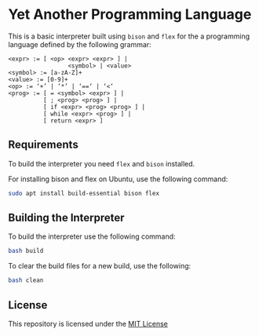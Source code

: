 # Yet Another Programming Language

This is a basic interpreter built using `bison` and `flex` for the a programming language defined by the following grammar:

```
<expr> := [ <op> <expr> <expr> ] | 
                 <symbol> | <value>
<symbol> := [a-zA-Z]+
<value> := [0-9]+
<op> := ‘+’ | ‘*’ | ‘==‘ | ‘<‘
<prog> := [ = <symbol> <expr> ] |
          [ ; <prog> <prog> ] |
          [ if <expr> <prog> <prog> ] |
          [ while <expr> <prog> ] |
          [ return <expr> ]
```

## Requirements

To build the interpreter you need `flex` and `bison` installed.

For installing bison and flex on Ubuntu, use the following command:

```bash
sudo apt install build-essential bison flex
```

## Building the Interpreter

To build the interpreter use the following command:

```bash
bash build
```

To clear the build files for a new build, use the following:

```bash
bash clean
```

## License

This repository is licensed under the [MIT License](https://github.com/MJ10/Yet-Another-Programming-Language/blob/master/LICENSE.md)